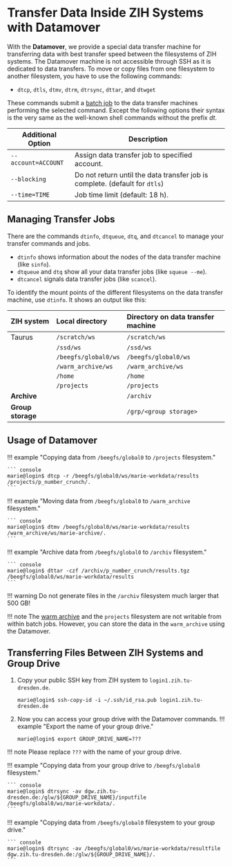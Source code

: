 # Transfer Data Inside ZIH Systems with Datamover

With the **Datamover**, we provide a special data transfer machine for transferring data with best
transfer speed between the filesystems of ZIH systems. The Datamover machine is not accessible
through SSH as it is dedicated to data transfers. To move or copy files from one filesystem to
another filesystem, you have to use the following commands:

- `dtcp`, `dtls`, `dtmv`, `dtrm`, `dtrsync`, `dttar`, and `dtwget`

These commands submit a [batch job](../jobs_and_resources/slurm.md) to the data transfer machines
performing the selected command. Except the following options their syntax is the very same as the
well-known shell commands without the prefix *dt*.

| Additional Option   | Description                                                                   |
|---------------------|-------------------------------------------------------------------------------|
| `--account=ACCOUNT` | Assign data transfer job to specified account.                                |
| `--blocking       ` | Do not return until the data transfer job is complete. (default for `dtls`)   |
| `--time=TIME      ` | Job time limit (default: 18 h).                                               |

## Managing Transfer Jobs

There are the commands `dtinfo`, `dtqueue`, `dtq`, and `dtcancel` to manage your transfer commands
and jobs.

* `dtinfo` shows information about the nodes of the data transfer machine (like `sinfo`).
* `dtqueue` and `dtq` show all your data transfer jobs (like `squeue --me`).
* `dtcancel` signals data transfer jobs (like `scancel`).

To identify the mount points of the different filesystems on the data transfer machine, use
`dtinfo`. It shows an output like this:

| ZIH system         | Local directory      | Directory on data transfer machine |
|:-------------------|:---------------------|:-----------------------------------|
| Taurus             | `/scratch/ws`        | `/scratch/ws`                      |
|                    | `/ssd/ws`            | `/ssd/ws`                          |
|                    | `/beegfs/global0/ws` | `/beegfs/global0/ws`               |
|                    | `/warm_archive/ws`   | `/warm_archive/ws`                 |
|                    | `/home`              | `/home`                            |
|                    | `/projects`          | `/projects`                        |
| **Archive**        |                      | `/archiv`                         |
| **Group storage**  |                      | `/grp/<group storage>`             |

## Usage of Datamover

!!! example "Copying data from `/beegfs/global0` to `/projects` filesystem."

    ``` console
    marie@login$ dtcp -r /beegfs/global0/ws/marie-workdata/results /projects/p_number_crunch/.
    ```

!!! example "Moving data from `/beegfs/global0` to `/warm_archive` filesystem."

    ``` console
    marie@login$ dtmv /beegfs/global0/ws/marie-workdata/results /warm_archive/ws/marie-archive/.
    ```

!!! example "Archive data from `/beegfs/global0` to `/archiv` filesystem."

    ``` console
    marie@login$ dttar -czf /archiv/p_number_crunch/results.tgz /beegfs/global0/ws/marie-workdata/results
    ```

!!! warning
    Do not generate files in the `/archiv` filesystem much larger that 500 GB!

!!! note
    The [warm archive](../data_lifecycle/warm_archive.md) and the `projects` filesystem are not
    writable from within batch jobs.
    However, you can store the data in the `warm_archive` using the Datamover.

## Transferring Files Between ZIH Systems and Group Drive

1. Copy your public SSH key from ZIH system to `login1.zih.tu-dresden.de`.

   ``` console
   marie@login$ ssh-copy-id -i ~/.ssh/id_rsa.pub login1.zih.tu-dresden.de
   ```

1. Now you can access your group drive with the Datamover commands.
!!! example "Export the name of your group drive."

   ``` console
   marie@login$ export GROUP_DRIVE_NAME=???
   ```

!!! note
    Please replace `???` with the name of your group drive.

!!! example "Copying data from your group drive to `/beegfs/global0` filesystem."

    ``` console
    marie@login$ dtrsync -av dgw.zih.tu-dresden.de:/glw/${GROUP_DRIVE_NAME}/inputfile /beegfs/global0/ws/marie-workdata/.
    ```

!!! example "Copying data from `/beegfs/global0` filesystem to your group drive."

    ``` console
    marie@login$ dtrsync -av /beegfs/global0/ws/marie-workdata/resultfile dgw.zih.tu-dresden.de:/glw/${GROUP_DRIVE_NAME}/.
    ```
